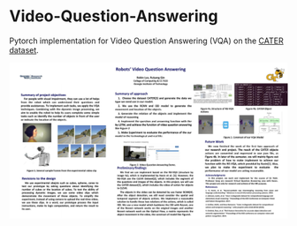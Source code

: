 # Video-Question-Answering
Pytorch implementation for Video Question Answering (VQA) on the [CATER dataset](https://rohitgirdhar.github.io/CATER/). 

<div align="center">
  <img src="poster_template_16_9_aspect_ratio.pptx.jpg" width="2000px">
</div>
